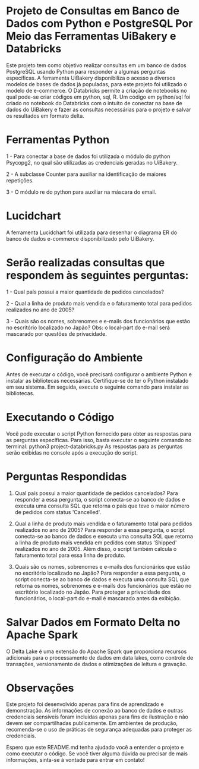 # Projeto de Consultas em Banco de Dados com Python e PostgreSQL Por Meio das Ferramentas UiBakery e Databricks
Este projeto tem como objetivo realizar consultas em um banco de dados PostgreSQL usando Python para responder a algumas perguntas específicas.
A ferramenta UiBakery disponibiliza o acesso a diversos modelos de bases de dados já populadas, para este projeto foi utilizado o modelo de e-commerce.
O Databricks permite a criação de notebooks no qual pode-se criar códigos em python, sql, R. Um código em python/sql foi criado no notebook do Databricks com o intuito de 
conectar na base de dados do UiBakery e fazer as consultas necessárias para o projeto e salvar os resultados em formato delta.

# Ferramentas Python
1 - Para conectar a base de dados foi utilizada o módulo do python Psycopg2, no qual são utilizadas as credenciais geradas no UiBakery.

2 - A subclasse Counter para auxiliar na identificação de maiores repetições.

3 - O módulo re do python para auxiliar na máscara do email.

# Lucidchart
A ferramenta Lucidchart foi utilizada para desenhar o diagrama ER do banco de dados e-commerce disponibilizado pelo UiBakery.

# Serão realizadas consultas que respondem às seguintes perguntas:

1 - Qual país possui a maior quantidade de pedidos cancelados?

2 - Qual a linha de produto mais vendida e o faturamento total para pedidos realizados no ano de 2005?

3 - Quais são os nomes, sobrenomes e e-mails dos funcionários que estão no escritório localizado no Japão? Obs: o local-part do e-mail será mascarado por questões de privacidade.

# Configuração do Ambiente
Antes de executar o código, você precisará configurar o ambiente Python e instalar as bibliotecas necessárias. Certifique-se de ter o Python instalado em seu sistema. Em seguida, execute o seguinte comando para instalar as bibliotecas.


# Executando o Código
Você pode executar o script Python fornecido para obter as respostas para as perguntas específicas. Para isso, basta executar o seguinte comando no terminal:
python3 project-databricks.py
As respostas para as perguntas serão exibidas no console após a execução do script.

# Perguntas Respondidas
1. Qual país possui a maior quantidade de pedidos cancelados?
Para responder a essa pergunta, o script conecta-se ao banco de dados e executa uma consulta SQL que retorna o país que teve o maior número de pedidos com status 'Cancelled'.

2. Qual a linha de produto mais vendida e o faturamento total para pedidos realizados no ano de 2005?
Para responder a essa pergunta, o script conecta-se ao banco de dados e executa uma consulta SQL que retorna a linha de produto mais vendida em pedidos com status 'Shipped' realizados no ano de 2005. Além disso, o script também calcula o faturamento total para essa linha de produto.

3. Quais são os nomes, sobrenomes e e-mails dos funcionários que estão no escritório localizado no Japão?
Para responder a essa pergunta, o script conecta-se ao banco de dados e executa uma consulta SQL que retorna os nomes, sobrenomes e e-mails dos funcionários que estão no escritório localizado no Japão. Para proteger a privacidade dos funcionários, o local-part do e-mail é mascarado antes da exibição.

# Salvar Dados em Formato Delta no Apache Spark

O Delta Lake é uma extensão do Apache Spark que proporciona recursos adicionais para o processamento de dados em data lakes, como controle de transações, versionamento de dados e otimizações de leitura e gravação.

# Observações
Este projeto foi desenvolvido apenas para fins de aprendizado e demonstração. As informações de conexão ao banco de dados e outras credenciais sensíveis foram incluídas apenas para fins de ilustração e não devem ser compartilhadas publicamente. Em ambientes de produção, recomenda-se o uso de práticas de segurança adequadas para proteger as credenciais.

Espero que este README.md tenha ajudado você a entender o projeto e como executar o código. Se você tiver alguma dúvida ou precisar de mais informações, sinta-se à vontade para entrar em contato!
